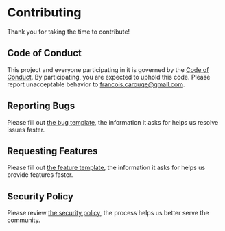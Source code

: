 # Contributing

Thank you for taking the time to contribute!

## Code of Conduct

This project and everyone participating in it is governed by the [Code of Conduct](CODE_OF_CONDUCT.md). By participating, you are expected to uphold this code. Please report unacceptable behavior to [francois.carouge@gmail.com](francois.carouge@gmail.com).

## Reporting Bugs

Please fill out [the bug template](https://github.com/FrancoisCarouge/Tree/issues/new/choose), the information it asks for helps us resolve issues faster.

## Requesting Features

Please fill out [the feature template](https://github.com/FrancoisCarouge/Tree/issues/new/choose), the information it asks for helps us provide features faster.

## Security Policy

Please review [the security policy](https://github.com/FrancoisCarouge/Tree/security/policy), the process helps us better serve the community.
